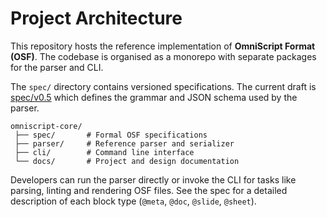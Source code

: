 # Project Architecture

This repository hosts the reference implementation of **OmniScript Format (OSF)**. The codebase is organised as a monorepo with separate packages for the parser and CLI.

The `spec/` directory contains versioned specifications. The current draft is [spec/v0.5](../spec/v0.5/) which defines the grammar and JSON schema used by the parser.

```
omniscript-core/
 ├── spec/       # Formal OSF specifications
 ├── parser/     # Reference parser and serializer
 ├── cli/        # Command line interface
 └── docs/       # Project and design documentation
```

Developers can run the parser directly or invoke the CLI for tasks like parsing, linting and rendering OSF files. See the spec for a detailed description of each block type (`@meta`, `@doc`, `@slide`, `@sheet`).
